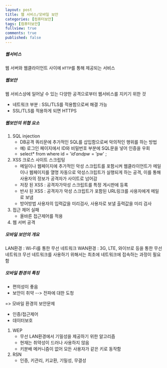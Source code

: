 ```yaml
---
layout: post
title: 웹 서비스/모바일 보안
categories: [컴퓨터보안]
tags: [컴퓨터보안]
fullview: true
comments: true
published: false
---
```

##### 웹서비스
웹 서버와 웹클라이언트 사이에 `HTTP`를 통해 제공되는 서비스

##### 웹보안
 웹 서비스상에 일어날 수 있는 다양한 공격으로부터 웹서비스를 지키기 위한 것
 - 네트워크 부분 : SSL/TLS를 적용함으로써 해결 가능
 - SSL/TLS를 적용하게 되면 HTTPS


##### 웹보안의 위협 요소
 1. SQL injection
    - DB공격 쿼리문에 추가적인 SQL를 삽입함으로써 악의적인 행위를 하는 방법
    - 예) 로그인 페이지에서 ID와 비밀번호 부분에 SQL문을 넣어 인증을 우회
    - select* from where id = '$id' and pw = '$pw' ;  
2. XSS 크로스 사이트 스크립팅
    - 메일이나 웹페이지에 추가적인 악성 스크립트를 포함시켜 웹클라이언트가 메일이나 웹페이지를 열명 자동으로 악성스크립트가 실행되게 하는 공격, 이를 통해 사용자의 정보가 공격자가 사이트로 넘어감
    - 저장 된 XSS : 공격자가악성 스크립트를 특정 게시판에 등록
    - 반사 된 XSS : 공격자가 악성 스크립트가 포함된 URL링크를 사용자에게 메일로 보냄
    - 방어방법 사용자의 입력값을 미리검사, 사용자로 보낼 출력값을 미리 검사
3. 접근 제어 실패
    - 올바른 접근제어를 적용
4. 웹 서버 공격


##### 모바일 보안의 개요
LAN환경 : Wi-Fi를 통한 무선 네트워크
WAN환경 : 3G, LTE, 와이브로 등을 통한 무선 네트워크
무선 네트워크를 사용하기 위해서는 최초에 네트워크에 접속하는 과정이 필요함

##### 모바일 환경의 특징
* 편의성이 좋음
* 보안이 취약 --> 전파에 대한 도청

=> 모바일 환경의 보안문제
* 인증/접근제어
* 데이터보호

1. WEP
    * 무선 LAN환경에서 기밀성을 제공하기 위한 알고리즘
    * 현재는 취약성이 드러나 사용하지 않음
    * 키분배 메커니즘이 없어 모든 사용자가 같은 키로 동작함
2. RSN
    * 인증, 키관리, 키교환, 기밀성, 무결성
